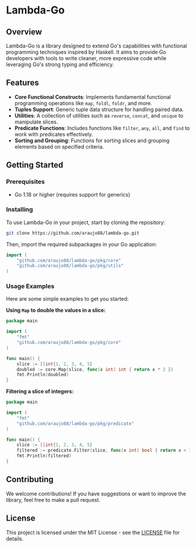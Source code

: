 # Lambda-Go

## Overview

Lambda-Go is a library designed to extend Go's capabilities with functional programming techniques inspired by Haskell. It aims to provide Go developers with tools to write cleaner, more expressive code while leveraging Go's strong typing and efficiency.

## Features

- **Core Functional Constructs**: Implements fundamental functional programming operations like `map`, `foldl`, `foldr`, and more.
- **Tuples Support**: Generic tuple data structure for handling paired data.
- **Utilities**: A collection of utilities such as `reverse`, `concat`, and `unique` to manipulate slices.
- **Predicate Functions**: Includes functions like `filter`, `any`, `all`, and `find` to work with predicates effectively.
- **Sorting and Grouping**: Functions for sorting slices and grouping elements based on specified criteria.

## Getting Started

### Prerequisites

- Go 1.18 or higher (requires support for generics)

### Installing

To use Lambda-Go in your project, start by cloning the repository:

```bash
git clone https://github.com/araujo88/lambda-go.git
```

Then, import the required subpackages in your Go application:

```go
import (
    "github.com/araujo88/lambda-go/pkg/core"
    "github.com/araujo88/lambda-go/pkg/utils"
)
```

### Usage Examples

Here are some simple examples to get you started:

**Using `Map` to double the values in a slice:**

```go
package main

import (
    "fmt"
    "github.com/araujo88/lambda-go/pkg/core"
)

func main() {
    slice := []int{1, 2, 3, 4, 5}
    doubled := core.Map(slice, func(x int) int { return x * 2 })
    fmt.Println(doubled)
}
```

**Filtering a slice of integers:**

```go
package main

import (
    "fmt"
    "github.com/araujo88/lambda-go/pkg/predicate"
)

func main() {
    slice := []int{1, 2, 3, 4, 5}
    filtered := predicate.Filter(slice, func(x int) bool { return x > 3 })
    fmt.Println(filtered)
}
```

## Contributing

We welcome contributions! If you have suggestions or want to improve the library, feel free to make a pull request.

## License

This project is licensed under the MIT License - see the [LICENSE](LICENSE) file for details.
